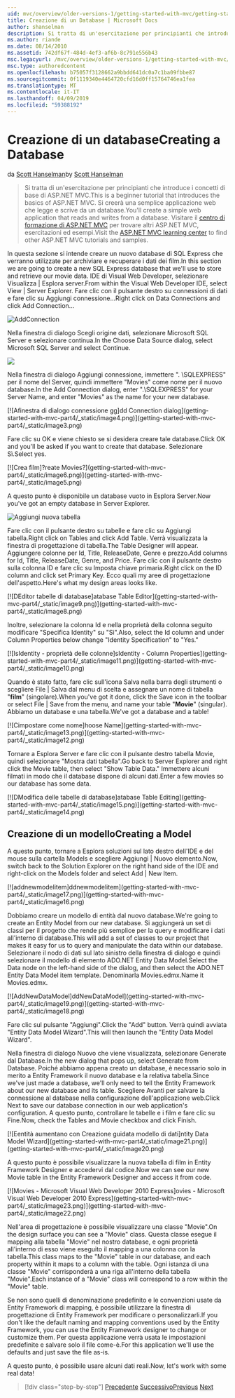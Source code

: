 ```yaml
---
uid: mvc/overview/older-versions-1/getting-started-with-mvc/getting-started-with-mvc-part4
title: Creazione di un Database | Microsoft Docs
author: shanselman
description: Si tratta di un'esercitazione per principianti che introduce i concetti di base di ASP.NET MVC. Creare un'applicazione web semplice che legge e scrive da un database.
ms.author: riande
ms.date: 08/14/2010
ms.assetid: 742df67f-484d-4ef3-af6b-8c791e556b43
msc.legacyurl: /mvc/overview/older-versions-1/getting-started-with-mvc/getting-started-with-mvc-part4
msc.type: authoredcontent
ms.openlocfilehash: b75057f3128662a9bbdd641dc0a7c1ba09fbbe87
ms.sourcegitcommit: 0f1119340e4464720cfd16d0ff15764746ea1fea
ms.translationtype: MT
ms.contentlocale: it-IT
ms.lasthandoff: 04/09/2019
ms.locfileid: "59388192"
---
```

# <a name="creating-a-database"></a><span data-ttu-id="e1295-104">Creazione di un database</span><span class="sxs-lookup"><span data-stu-id="e1295-104">Creating a Database</span></span>

<span data-ttu-id="e1295-105">da [Scott Hanselman](https://github.com/shanselman)</span><span class="sxs-lookup"><span data-stu-id="e1295-105">by [Scott Hanselman](https://github.com/shanselman)</span></span>

> <span data-ttu-id="e1295-106">Si tratta di un'esercitazione per principianti che introduce i concetti di base di ASP.NET MVC.</span><span class="sxs-lookup"><span data-stu-id="e1295-106">This is a beginner tutorial that introduces the basics of ASP.NET MVC.</span></span> <span data-ttu-id="e1295-107">Si creerà una semplice applicazione web che legge e scrive da un database.</span><span class="sxs-lookup"><span data-stu-id="e1295-107">You'll create a simple web application that reads and writes from a database.</span></span> <span data-ttu-id="e1295-108">Visitare il [centro di formazione di ASP.NET MVC](../../../index.md) per trovare altri ASP.NET MVC, esercitazioni ed esempi.</span><span class="sxs-lookup"><span data-stu-id="e1295-108">Visit the [ASP.NET MVC learning center](../../../index.md) to find other ASP.NET MVC tutorials and samples.</span></span>


<span data-ttu-id="e1295-109">In questa sezione si intende creare un nuovo database di SQL Express che verranno utilizzate per archiviare e recuperare i dati dei film.</span><span class="sxs-lookup"><span data-stu-id="e1295-109">In this section we are going to create a new SQL Express database that we'll use to store and retrieve our movie data.</span></span> <span data-ttu-id="e1295-110">IDE di Visual Web Developer, selezionare Visualizza | Esplora server.</span><span class="sxs-lookup"><span data-stu-id="e1295-110">From within the Visual Web Developer IDE, select View | Server Explorer.</span></span> <span data-ttu-id="e1295-111">Fare clic con il pulsante destro su connessioni di dati e fare clic su Aggiungi connessione...</span><span class="sxs-lookup"><span data-stu-id="e1295-111">Right click on Data Connections and click Add Connection...</span></span>

![AddConnection](getting-started-with-mvc-part4/_static/image1.png)

<span data-ttu-id="e1295-113">Nella finestra di dialogo Scegli origine dati, selezionare Microsoft SQL Server e selezionare continua.</span><span class="sxs-lookup"><span data-stu-id="e1295-113">In the Choose Data Source dialog, select Microsoft SQL Server and select Continue.</span></span>

![](getting-started-with-mvc-part4/_static/image2.png)

<span data-ttu-id="e1295-114">Nella finestra di dialogo Aggiungi connessione, immettere ". \SQLEXPRESS" per il nome del Server, quindi immettere "Movies" come nome per il nuovo database.</span><span class="sxs-lookup"><span data-stu-id="e1295-114">In the Add Connection dialog, enter ".\SQLEXPRESS" for your Server Name, and enter "Movies" as the name for your new database.</span></span>

[![A<span data-ttu-id="e1295-115">finestra di dialogo connessione gg]</span><span class="sxs-lookup"><span data-stu-id="e1295-115">dd Connection dialog]</span></span>(getting-started-with-mvc-part4/_static/image4.png)](getting-started-with-mvc-part4/_static/image3.png)

<span data-ttu-id="e1295-116">Fare clic su OK e viene chiesto se si desidera creare tale database.</span><span class="sxs-lookup"><span data-stu-id="e1295-116">Click OK and you'll be asked if you want to create that database.</span></span> <span data-ttu-id="e1295-117">Selezionare Sì.</span><span class="sxs-lookup"><span data-stu-id="e1295-117">Select yes.</span></span>

[![C<span data-ttu-id="e1295-118">rea film]?</span><span class="sxs-lookup"><span data-stu-id="e1295-118">reate Movies?]</span></span>(getting-started-with-mvc-part4/_static/image6.png)](getting-started-with-mvc-part4/_static/image5.png)

<span data-ttu-id="e1295-119">A questo punto è disponibile un database vuoto in Esplora Server.</span><span class="sxs-lookup"><span data-stu-id="e1295-119">Now you've got an empty database in Server Explorer.</span></span>

![Aggiungi nuova tabella](getting-started-with-mvc-part4/_static/image7.png)

<span data-ttu-id="e1295-121">Fare clic con il pulsante destro su tabelle e fare clic su Aggiungi tabella.</span><span class="sxs-lookup"><span data-stu-id="e1295-121">Right click on Tables and click Add Table.</span></span> <span data-ttu-id="e1295-122">Verrà visualizzata la finestra di progettazione di tabella.</span><span class="sxs-lookup"><span data-stu-id="e1295-122">The Table Designer will appear.</span></span> <span data-ttu-id="e1295-123">Aggiungere colonne per Id, Title, ReleaseDate, Genre e prezzo.</span><span class="sxs-lookup"><span data-stu-id="e1295-123">Add columns for Id, Title, ReleaseDate, Genre, and Price.</span></span> <span data-ttu-id="e1295-124">Fare clic con il pulsante destro sulla colonna ID e fare clic su Imposta chiave primaria.</span><span class="sxs-lookup"><span data-stu-id="e1295-124">Right click on the ID column and click set Primary Key.</span></span> <span data-ttu-id="e1295-125">Ecco quali my aree di progettazione dell'aspetto.</span><span class="sxs-lookup"><span data-stu-id="e1295-125">Here's what my design areas looks like.</span></span>

[![D<span data-ttu-id="e1295-126">Editor tabelle di database]</span><span class="sxs-lookup"><span data-stu-id="e1295-126">atabase Table Editor]</span></span>(getting-started-with-mvc-part4/_static/image9.png)](getting-started-with-mvc-part4/_static/image8.png)

<span data-ttu-id="e1295-127">Inoltre, selezionare la colonna Id e nella proprietà della colonna seguito modificare "Specifica Identity" su "Sì".</span><span class="sxs-lookup"><span data-stu-id="e1295-127">Also, select the Id column and under Column Properties below change "Identity Specification" to "Yes."</span></span>

[![I<span data-ttu-id="e1295-128">sIdentity - proprietà delle colonne]</span><span class="sxs-lookup"><span data-stu-id="e1295-128">sIdentity - Column Properties]</span></span>(getting-started-with-mvc-part4/_static/image11.png)](getting-started-with-mvc-part4/_static/image10.png)

<span data-ttu-id="e1295-129">Quando è stato fatto, fare clic sull'icona Salva nella barra degli strumenti o scegliere File | Salva dal menu di scelta e assegnare un nome di tabella "**film**" (singolare).</span><span class="sxs-lookup"><span data-stu-id="e1295-129">When you've got it done, click the Save icon in the toolbar or select File | Save from the menu, and name your table "**Movie**" (singular).</span></span> <span data-ttu-id="e1295-130">Abbiamo un database e una tabella.</span><span class="sxs-lookup"><span data-stu-id="e1295-130">We've got a database and a table!</span></span>

[![C<span data-ttu-id="e1295-131">impostare come nome]</span><span class="sxs-lookup"><span data-stu-id="e1295-131">hoose Name]</span></span>(getting-started-with-mvc-part4/_static/image13.png)](getting-started-with-mvc-part4/_static/image12.png)

<span data-ttu-id="e1295-132">Tornare a Esplora Server e fare clic con il pulsante destro tabella Movie, quindi selezionare "Mostra dati tabella".</span><span class="sxs-lookup"><span data-stu-id="e1295-132">Go back to Server Explorer and right click the Movie table, then select "Show Table Data."</span></span> <span data-ttu-id="e1295-133">Immettere alcuni filmati in modo che il database dispone di alcuni dati.</span><span class="sxs-lookup"><span data-stu-id="e1295-133">Enter a few movies so our database has some data.</span></span>

[![D<span data-ttu-id="e1295-134">Modifica delle tabelle di database]</span><span class="sxs-lookup"><span data-stu-id="e1295-134">atabase Table Editing]</span></span>(getting-started-with-mvc-part4/_static/image15.png)](getting-started-with-mvc-part4/_static/image14.png)

## <a name="creating-a-model"></a><span data-ttu-id="e1295-135">Creazione di un modello</span><span class="sxs-lookup"><span data-stu-id="e1295-135">Creating a Model</span></span>

<span data-ttu-id="e1295-136">A questo punto, tornare a Esplora soluzioni sul lato destro dell'IDE e del mouse sulla cartella Models e scegliere Aggiungi | Nuovo elemento.</span><span class="sxs-lookup"><span data-stu-id="e1295-136">Now, switch back to the Solution Explorer on the right hand side of the IDE and right-click on the Models folder and select Add | New Item.</span></span>

[![a<span data-ttu-id="e1295-137">ddnewmodelitem]</span><span class="sxs-lookup"><span data-stu-id="e1295-137">ddnewmodelitem]</span></span>(getting-started-with-mvc-part4/_static/image17.png)](getting-started-with-mvc-part4/_static/image16.png)

<span data-ttu-id="e1295-138">Dobbiamo creare un modello di entità dal nuovo database.</span><span class="sxs-lookup"><span data-stu-id="e1295-138">We're going to create an Entity Model from our new database.</span></span> <span data-ttu-id="e1295-139">Si aggiungerà un set di classi per il progetto che rende più semplice per la query e modificare i dati all'interno di database.</span><span class="sxs-lookup"><span data-stu-id="e1295-139">This will add a set of classes to our project that makes it easy for us to query and manipulate the data within our database.</span></span> <span data-ttu-id="e1295-140">Selezionare il nodo di dati sul lato sinistro della finestra di dialogo e quindi selezionare il modello di elemento ADO.NET Entity Data Model.</span><span class="sxs-lookup"><span data-stu-id="e1295-140">Select the Data node on the left-hand side of the dialog, and then select the ADO.NET Entity Data Model item template.</span></span> <span data-ttu-id="e1295-141">Denominarla Movies.edmx.</span><span class="sxs-lookup"><span data-stu-id="e1295-141">Name it Movies.edmx.</span></span>

[![A<span data-ttu-id="e1295-142">ddNewDataModel]</span><span class="sxs-lookup"><span data-stu-id="e1295-142">ddNewDataModel]</span></span>(getting-started-with-mvc-part4/_static/image19.png)](getting-started-with-mvc-part4/_static/image18.png)

<span data-ttu-id="e1295-143">Fare clic sul pulsante "Aggiungi".</span><span class="sxs-lookup"><span data-stu-id="e1295-143">Click the "Add" button.</span></span> <span data-ttu-id="e1295-144">Verrà quindi avviata "Entity Data Model Wizard".</span><span class="sxs-lookup"><span data-stu-id="e1295-144">This will then launch the "Entity Data Model Wizard".</span></span>

<span data-ttu-id="e1295-145">Nella finestra di dialogo Nuovo che viene visualizzata, selezionare Generate dal Database.</span><span class="sxs-lookup"><span data-stu-id="e1295-145">In the new dialog that pops up, select Generate from Database.</span></span> <span data-ttu-id="e1295-146">Poiché abbiamo appena creato un database, è necessario solo in merito a Entity Framework il nuovo database e la relativa tabella.</span><span class="sxs-lookup"><span data-stu-id="e1295-146">Since we've just made a database, we'll only need to tell the Entity Framework about our new database and its table.</span></span> <span data-ttu-id="e1295-147">Scegliere Avanti per salvare la connessione al database nella configurazione dell'applicazione web.</span><span class="sxs-lookup"><span data-stu-id="e1295-147">Click Next to save our database connection in our web application's configuration.</span></span> <span data-ttu-id="e1295-148">A questo punto, controllare le tabelle e i film e fare clic su Fine.</span><span class="sxs-lookup"><span data-stu-id="e1295-148">Now, check the Tables and Movie checkbox and click Finish.</span></span>

[![E<span data-ttu-id="e1295-149">entità aumentano con Creazione guidata modello di dati]</span><span class="sxs-lookup"><span data-stu-id="e1295-149">ntity Data Model Wizard]</span></span>(getting-started-with-mvc-part4/_static/image21.png)](getting-started-with-mvc-part4/_static/image20.png)

<span data-ttu-id="e1295-150">A questo punto è possibile visualizzare la nuova tabella di film in Entity Framework Designer e accedervi dal codice.</span><span class="sxs-lookup"><span data-stu-id="e1295-150">Now we can see our new Movie table in the Entity Framework Designer and access it from code.</span></span>

[![M<span data-ttu-id="e1295-151">ovies - Microsoft Visual Web Developer 2010 Express]</span><span class="sxs-lookup"><span data-stu-id="e1295-151">ovies - Microsoft Visual Web Developer 2010 Express]</span></span>(getting-started-with-mvc-part4/_static/image23.png)](getting-started-with-mvc-part4/_static/image22.png)

<span data-ttu-id="e1295-152">Nell'area di progettazione è possibile visualizzare una classe "Movie".</span><span class="sxs-lookup"><span data-stu-id="e1295-152">On the design surface you can see a "Movie" class.</span></span> <span data-ttu-id="e1295-153">Questa classe esegue il mapping alla tabella "Movie" nel nostro database, e ogni proprietà all'interno di esso viene eseguito il mapping a una colonna con la tabella.</span><span class="sxs-lookup"><span data-stu-id="e1295-153">This class maps to the "Movie" table in our database, and each property within it maps to a column with the table.</span></span> <span data-ttu-id="e1295-154">Ogni istanza di una classe "Movie" corrisponderà a una riga all'interno della tabella "Movie".</span><span class="sxs-lookup"><span data-stu-id="e1295-154">Each instance of a "Movie" class will correspond to a row within the "Movie" table.</span></span>

<span data-ttu-id="e1295-155">Se non sono quelli di denominazione predefinito e le convenzioni usate da Entity Framework di mapping, è possibile utilizzare la finestra di progettazione di Entity Framework per modificare o personalizzarli.</span><span class="sxs-lookup"><span data-stu-id="e1295-155">If you don't like the default naming and mapping conventions used by the Entity Framework, you can use the Entity Framework designer to change or customize them.</span></span> <span data-ttu-id="e1295-156">Per questa applicazione verrà usata le impostazioni predefinite e salvare solo il file come-è.</span><span class="sxs-lookup"><span data-stu-id="e1295-156">For this application we'll use the defaults and just save the file as-is.</span></span>

<span data-ttu-id="e1295-157">A questo punto, è possibile usare alcuni dati reali.</span><span class="sxs-lookup"><span data-stu-id="e1295-157">Now, let's work with some real data!</span></span>

> [!div class="step-by-step"]
> <span data-ttu-id="e1295-158">[Precedente](getting-started-with-mvc-part3.md)
> [Successivo](getting-started-with-mvc-part5.md)</span><span class="sxs-lookup"><span data-stu-id="e1295-158">[Previous](getting-started-with-mvc-part3.md)
[Next](getting-started-with-mvc-part5.md)</span></span>
